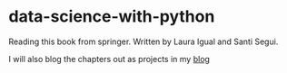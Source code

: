# data-science-with-python

Reading this book from springer. Written by Laura Igual and Santi Segui.

I will also blog the chapters out as projects in my [blog](https://asoliyarohit.github.io/)
